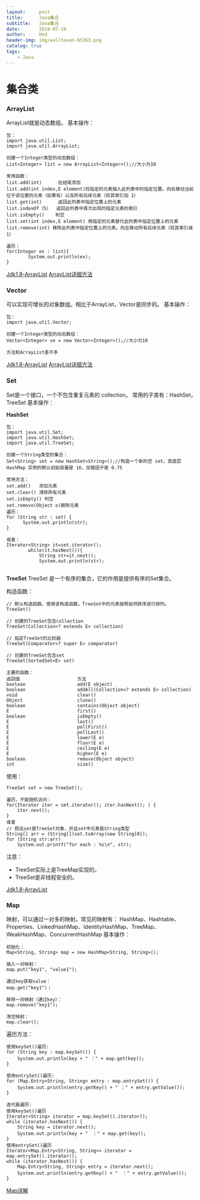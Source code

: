 ```yaml
---
layout:     post
title:      Java集合
subtitle:   Java集合
date:       2018-07-19
author:     Hxd
header-img: img/wallhaven-65363.png
catalog: true
tags:
    - Java
---
```

# 集合类

### ArrayList
ArrayList就是动态数组。
基本操作：
```
包：
import java.util.List;
import java.util.ArrayList;

创建一个Integer类型的动态数组：
List<Integer> list = new ArrayList<Integer>();//大小为10

常用函数：
list.add(int)      在结尾添加
list.add(int index,E element)将指定的元素插入此列表中的指定位置。向右移动当前位于该位置的元素（如果有）以及所有后续元素（将其索引加 1）
list.get(int)      返回此列表中指定位置上的元素
list.indexOf（5）  返回此列表中首次出现的指定元素的索引
list.isEmpty()    判空
list.set(int index,E element) 用指定的元素替代此列表中指定位置上的元素
list.remove(int) 移除此列表中指定位置上的元素。向左移动所有后续元素（将其索引减 1）

遍历：
for(Integer ex : list){
        System.out.println(ex);
}
```
[Jdk1.8-ArrayList](https://github.com/limm33/jdk-source/blob/master/jdk1.8/src/main/java/java/util/ArrayList.java)
[ArrayList详细方法](http://tool.oschina.net/apidocs/apidoc?api=jdk-zh)


### Vector
可以实现可增长的对象数组。相比于ArrayList，Vector是同步的。
基本操作：
```
包：
import java.util.Vector;

创建一个Integer类型的动态数组：
Vector<Integer> ve = new Vector<Integer>();//大小为10

方法和ArrayList差不多
```
[Jdk1.8-ArrayList](https://github.com/limm33/jdk-source/blob/master/jdk1.8/src/main/java/java/util/ArrayList.java)
[ArrayList详细方法](http://tool.oschina.net/apidocs/apidoc?api=jdk-zh)

### Set
Set是一个接口，一个不包含重复元素的 collection。
常用的子类有：HashSet，TreeSet
基本操作：

**HashSet**
```
包：
import java.util.Set;
import java.util.HashSet;
import java.util.TreeSet;

创建一个String类型的集合：
Set<String> set = new HashSet<String>();//构造一个新的空 set，其底层 HashMap 实例的默认初始容量是 16，加载因子是 0.75

常用方法：
set.add()   添加元素
set.clear() 清除所有元素
set.isEmpty() 判空
set.remove(Object o)删除元素
遍历：
for (String str : set) {  
      System.out.println(str);  
}  

或者：
Iterator<String> it=set.iterator();
		while(it.hasNext()){
			String str=it.next();
			System.out.println(str);
  
```
**TreeSet**
TreeSet 是一个有序的集合，它的作用是提供有序的Set集合。

构造函数：
```
// 默认构造函数。使用该构造函数，TreeSet中的元素按照自然排序进行排列。
TreeSet()

// 创建的TreeSet包含collection
TreeSet(Collection<? extends E> collection)

// 指定TreeSet的比较器
TreeSet(Comparator<? super E> comparator)

// 创建的TreeSet包含set
TreeSet(SortedSet<E> set)

主要的函数：
返回值                     方法
boolean                   add(E object)
boolean                   addAll(Collection<? extends E> collection)
void                      clear()
Object                    clone()
boolean                   contains(Object object)
E                         first()
boolean                   isEmpty()
E                         last()
E                         pollFirst()
E                         pollLast()
E                         lower(E e)
E                         floor(E e)
E                         ceiling(E e)
E                         higher(E e)
boolean                   remove(Object object)
int                       size()
```
使用：

```
TreeSet set = new TreeSet();

遍历，不能随机访问：
for(Iterator iter = set.iterator(); iter.hasNext(); ) { 
    iter.next();
} 
或者
// 假设set是TreeSet对象，并且set中元素是String类型
String[] arr = (String[])set.toArray(new String[0]);
for (String str:arr)
    System.out.printf("for each : %s\n", str);
```
注意：

- TreeSet实际上是TreeMap实现的。
- TreeSet是非线程安全的。

[Jdk1.8-ArrayList](https://github.com/limm33/jdk-source/blob/master/jdk1.8/src/main/java/java/util/ArrayList.java)


### Map
映射，可以通过一对多的映射。常见的映射有：
HashMap、Hashtable、Properties、LinkedHashMap、IdentityHashMap、TreeMap、WeakHashMap、ConcurrentHashMap
基本操作：
```
初始化：
Map<String, String> map = new HashMap<String, String>();

插入一对映射：
map.put("key1", "value1");

通过key获取value：
map.get("key1")；

移除一对映射（通过key）：
map.remove("key1");

清空映射：
map.clear();
```

遍历方法：
```
使用keySet()遍历:
for (String key : map.keySet()) {
    System.out.println(key + " ：" + map.get(key));
}

使用entrySet()遍历:
for (Map.Entry<String, String> entry : map.entrySet()) {
    System.out.println(entry.getKey() + " ：" + entry.getValue());
}

迭代器遍历:
使用keySet()遍历
Iterator<String> iterator = map.keySet().iterator();
while (iterator.hasNext()) {
    String key = iterator.next();
    System.out.println(key + "　：" + map.get(key));
}
使用entrySet()遍历
Iterator<Map.Entry<String, String>> iterator = map.entrySet().iterator();
while (iterator.hasNext()) {
    Map.Entry<String, String> entry = iterator.next();
    System.out.println(entry.getKey() + "　：" + entry.getValue());
}
```
[Map详解](https://baike.xsoftlab.net/view/250.html#1)